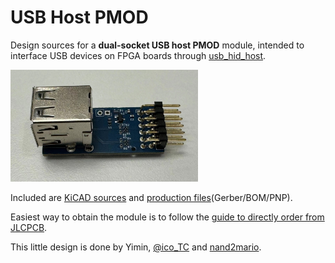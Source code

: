 # USB Host PMOD

Design sources for a **dual-socket USB host PMOD** module, intended to interface USB devices on FPGA boards through [usb_hid_host](https://github.com/nand2mario/usb_hid_host). 

<img src="doc/usb_host_pmod.jpg" width=300>

Included are [KiCAD sources](kicad/) and [production files](production/)(Gerber/BOM/PNP).

Easiest way to obtain the module is to follow the [guide to directly order from JLCPCB](doc/guide.md).

This little design is done by Yimin, [@ico_TC](https://twitter.com/ico_TC) and [nand2mario](https://twitter.com/nand2mario).